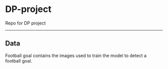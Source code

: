 # DP-project
Repo for DP project

---
## Data
Football goal contains the images used to train the model to detect a football goal. 